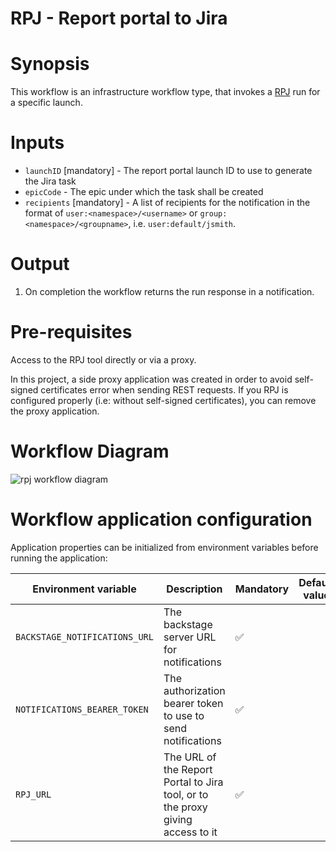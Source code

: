 # RPJ - Report portal to Jira
# Synopsis
This workflow is an infrastructure workflow type, that invokes a [RPJ][1] run for a specific launch.


# Inputs
- `launchID` [mandatory] - The report portal launch ID to use to generate the Jira task
- `epicCode` - The epic under which the task shall be created
- `recipients` [mandatory] - A list of recipients for the notification in the format of `user:<namespace>/<username>` or `group:<namespace>/<groupname>`, i.e. `user:default/jsmith`.

# Output
1. On completion the workflow returns the run response in a notification.

# Pre-requisites
Access to the RPJ tool directly or via a proxy.

In this project, a side proxy application was created in order to avoid self-signed certificates error when sending REST requests.
If you RPJ is configured properly (i.e: without self-signed certificates), you can remove the proxy application.

# Workflow Diagram
![rpj workflow diagram](https://github.com/rhdhorchestrator/serverless-workflows/blob/main/rpj/rpj.svg?raw=true)

# Workflow application configuration
Application properties can be initialized from environment variables before running the application:

| Environment variable  | Description | Mandatory | Default value |
|-----------------------|-------------|-----------|---------------|
| `BACKSTAGE_NOTIFICATIONS_URL`      | The backstage server URL for notifications | ✅ | |
| `NOTIFICATIONS_BEARER_TOKEN`      | The authorization bearer token to use to send notifications | ✅ | |
| `RPJ_URL`  | The URL of the Report Portal to Jira tool, or to the proxy giving access to it | ✅ | |

[1]: https://github.com/abrugaro/rp-jira-sync

